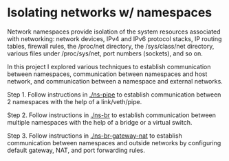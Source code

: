 # Isolating networks w/ namespaces

Network namespaces provide isolation of the system resources associated with networking: network devices, IPv4 and IPv6 protocol stacks, IP routing tables, firewall rules, the /proc/net directory, the /sys/class/net directory, various files under /proc/sys/net, port numbers (sockets), and so on.

In this project I explored various techniques to establish communication between namespaces, communication between namespaces and host network, and communication between a namespace and external networks.

Step 1. Follow instructions in [./ns-pipe](./ns-pipe/) to establish communication between 2 namespaces with the help of a link/veth/pipe. 

Step 2. Follow instructions in [./ns-br](./ns-br) to establish communication between multiple namespaces with the help of a bridge or a virtual switch.

Step 3. Follow instructions in [./ns-br-gateway-nat](./ns-br-gateway-nat) to establish communication between namespaces and outside networks by configuring default gateway, NAT, and port forwarding rules.
